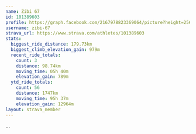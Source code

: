 ```yaml
---
name: Zibi 67
id: 101389603
profile: https://graph.facebook.com/2167978823369064/picture?height=256&width=256
username: zibi-67
strava_url: https://www.strava.com/athletes/101389603
stats:
  biggest_ride_distance: 179.73km
  biggest_climb_elevation_gain: 979m
  recent_ride_totals:
    count: 3
    distance: 98.74km
    moving_time: 05h 40m
    elevation_gain: 789m
  ytd_ride_totals:
    count: 56
    distance: 1747km
    moving_time: 95h 37m
    elevation_gain: 12964m
layout: strava_member
--- 
```

...
